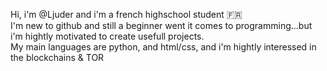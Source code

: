 Hi, i'm @Ljuder and i'm a french highschool student 🇫🇷<br>
I'm new to github and still a beginner went it comes to programming...but i'm hightly motivated to create usefull projects.<br>
My main languages are python, and html/css, and i'm hightly interessed in the blockchains & TOR 
